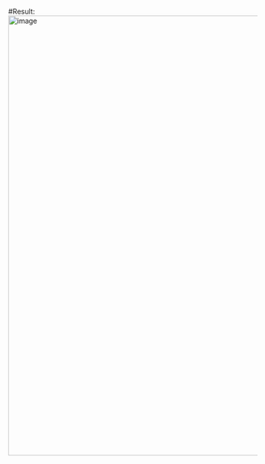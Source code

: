 #Result:
<img width="889" alt="image" src="https://user-images.githubusercontent.com/94704941/200945457-670b8198-b27c-49b5-a5be-3e28236a39b8.png">
